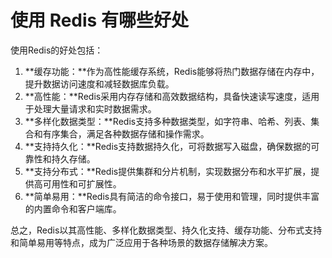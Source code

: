 # 使用 Redis 有哪些好处

使用Redis的好处包括：

1. **缓存功能：**作为高性能缓存系统，Redis能够将热门数据存储在内存中，提升数据访问速度和减轻数据库负载。
2. **高性能：**Redis采用内存存储和高效数据结构，具备快速读写速度，适用于处理大量请求和实时数据需求。
3. **多样化数据类型：**Redis支持多种数据类型，如字符串、哈希、列表、集合和有序集合，满足各种数据存储和操作需求。
4. **支持持久化：**Redis支持数据持久化，可将数据写入磁盘，确保数据的可靠性和持久存储。
5. **支持分布式：**Redis提供集群和分片机制，实现数据分布和水平扩展，提供高可用性和可扩展性。
6. **简单易用：**Redis具有简洁的命令接口，易于使用和管理，同时提供丰富的内置命令和客户端库。

总之，Redis以其高性能、多样化数据类型、持久化支持、缓存功能、分布式支持和简单易用等特点，成为广泛应用于各种场景的数据存储解决方案。


